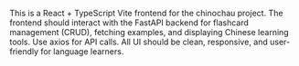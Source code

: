 <!-- Use this file to provide workspace-specific custom instructions to Copilot. For more details, visit https://code.visualstudio.com/docs/copilot/copilot-customization#_use-a-githubcopilotinstructionsmd-file -->

This is a React + TypeScript Vite frontend for the chinochau project. The frontend should interact with the FastAPI backend for flashcard management (CRUD), fetching examples, and displaying Chinese learning tools. Use axios for API calls. All UI should be clean, responsive, and user-friendly for language learners.
